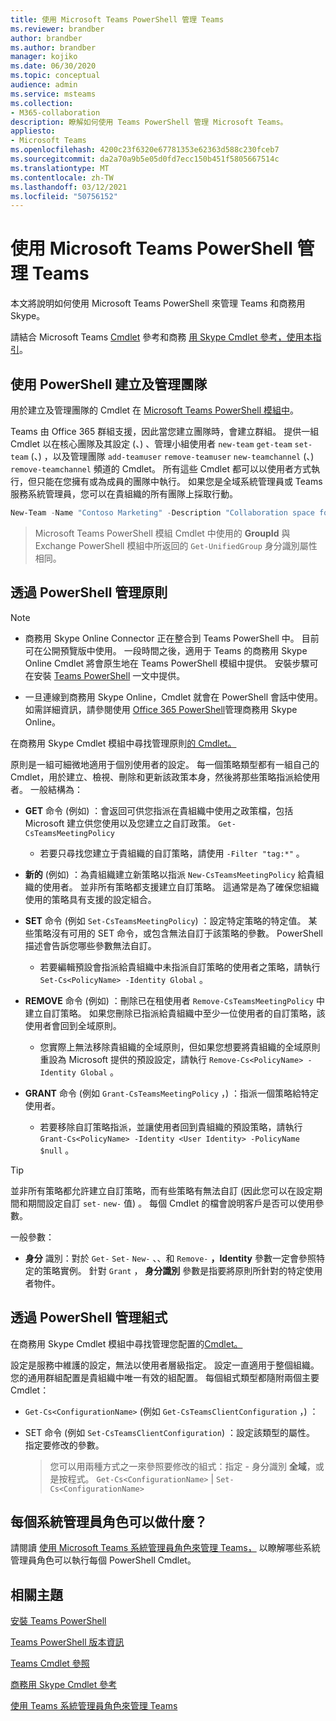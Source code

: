 ```yaml
---
title: 使用 Microsoft Teams PowerShell 管理 Teams
ms.reviewer: brandber
author: brandber
ms.author: brandber
manager: kojiko
ms.date: 06/30/2020
ms.topic: conceptual
audience: admin
ms.service: msteams
ms.collection:
- M365-collaboration
description: 瞭解如何使用 Teams PowerShell 管理 Microsoft Teams。
appliesto:
- Microsoft Teams
ms.openlocfilehash: 4200c23f6320e67781353e62363d588c230fceb7
ms.sourcegitcommit: da2a70a9b5e05d0fd7ecc150b451f5805667514c
ms.translationtype: MT
ms.contentlocale: zh-TW
ms.lasthandoff: 03/12/2021
ms.locfileid: "50756152"
---
```

# <a name="manage-teams-with-microsoft-teams-powershell"></a>使用 Microsoft Teams PowerShell 管理 Teams

本文將說明如何使用 Microsoft Teams PowerShell 來管理 Teams 和商務用 Skype。 

請結合 Microsoft Teams [Cmdlet](https://docs.microsoft.com/powershell/teams/?view=teams-ps) 參考和商務 [用 Skype Cmdlet 參考，使用本指引](https://docs.microsoft.com/powershell/skype/intro?view=skype-ps)。

## <a name="create-and-manage-teams-using-powershell"></a>使用 PowerShell 建立及管理團隊

用於建立及管理團隊的 Cmdlet 在 [Microsoft Teams PowerShell 模組中](https://www.powershellgallery.com/packages/MicrosoftTeams/)。

Teams 由 Office 365 群組支援，因此當您建立團隊時，會建立群組。 提供一組 Cmdlet 以在核心團隊及其設定 (、) 、管理小組使用者 ``new-team`` ``get-team``  ``set-team`` (、) ，以及管理團隊 ``add-teamuser`` ``remove-teamuser`` ``new-teamchannel`` (、) ``remove-teamchannel`` 頻道的 Cmdlet。 所有這些 Cmdlet 都可以以使用者方式執行，但只能在您擁有或為成員的團隊中執行。 如果您是全域系統管理員或 Teams 服務系統管理員，您可以在貴組織的所有團隊上採取行動。

```powershell
New-Team -Name "Contoso Marketing" -Description "Collaboration space for Contoso's Marketing department"
```

> Microsoft Teams PowerShell 模組 Cmdlet 中使用的 **GroupId** 與Exchange PowerShell 模組中所返回的 ``Get-UnifiedGroup`` 身分識別屬性相同。

## <a name="manage-policies-via-powershell"></a>透過 PowerShell 管理原則

> [!NOTE]
> - 商務用 Skype Online Connector 正在整合到 Teams PowerShell 中。 目前可在公開預覽版中使用。 一段時間之後，適用于 Teams 的商務用 Skype Online Cmdlet 將會原生地在 Teams PowerShell 模組中提供。 安裝步驟可在安裝 [Teams PowerShell](teams-powershell-install.md) 一文中提供。
>
> - 一旦連線到商務用 Skype Online，Cmdlet 就會在 PowerShell 會話中使用。 如需詳細資訊，請參閱使用 [Office 365 PowerShell](https://docs.microsoft.com/office365/enterprise/powershell/manage-skype-for-business-online-with-office-365-powershell)管理商務用 Skype Online。

在商務用 Skype Cmdlet 模組中尋找管理原則[的 Cmdlet。](https://docs.microsoft.com/microsoft-365/enterprise/manage-skype-for-business-online-with-microsoft-365-powershell)

原則是一組可細微地適用于個別使用者的設定。 每一個策略類型都有一組自己的 Cmdlet，用於建立、檢視、刪除和更新該政策本身，然後將那些策略指派給使用者。 一般結構為：

- **GET** 命令 (例如) ：會返回可供您指派在貴組織中使用之政策檔，包括 Microsoft 建立供您使用以及您建立之自訂政策。 ``Get-CsTeamsMeetingPolicy``
   - 若要只尋找您建立于貴組織的自訂策略，請使用 ``-Filter "tag:*"`` 。

- **新的** (例如) ：為貴組織建立新策略以指派 ``New-CsTeamsMeetingPolicy`` 給貴組織的使用者。 並非所有策略都支援建立自訂策略。 這通常是為了確保您組織使用的策略具有支援的設定組合。

- **SET** 命令 (例如 ``Set-CsTeamsMeetingPolicy``) ：設定特定策略的特定值。 某些策略沒有可用的 SET 命令，或包含無法自訂于該策略的參數。 PowerShell 描述會告訴您哪些參數無法自訂。 
   - 若要編輯預設會指派給貴組織中未指派自訂策略的使用者之策略，請執行 ``Set-Cs<PolicyName> -Identity Global`` 。

- **REMOVE** 命令 (例如) ：刪除已在租使用者 ``Remove-CsTeamsMeetingPolicy`` 中建立自訂策略。 如果您刪除已指派給貴組織中至少一位使用者的自訂策略，該使用者會回到全域原則。
   - 您實際上無法移除貴組織的全域原則，但如果您想要將貴組織的全域原則重設為 Microsoft 提供的預設設定，請執行 ``Remove-Cs<PolicyName> -Identity Global`` 。

- **GRANT** 命令 (例如 ``Grant-CsTeamsMeetingPolicy`` ，) ：指派一個策略給特定使用者。
   - 若要移除自訂策略指派，並讓使用者回到貴組織的預設策略，請執行 ``Grant-Cs<PolicyName> -Identity <User Identity> -PolicyName $null`` 。

> [!TIP]
> 並非所有策略都允許建立自訂策略，而有些策略有無法自訂 (因此您可以在設定期間和期間設定自訂 ``set-`` ``new-`` 值) 。 每個 Cmdlet 的檔會說明客戶是否可以使用參數。

一般參數：

- **身分** 識別：對於 ``Get-`` ``Set-`` ``New-`` 、、和 ``Remove-`` **，Identity** 參數一定會參照特定的策略實例。 針對 ``Grant`` ， **身分識別** 參數是指要將原則所針對的特定使用者物件。

## <a name="manage-configurations-via-powershell"></a>透過 PowerShell 管理組式

在商務用 Skype Cmdlet 模組中尋找管理您配置的[Cmdlet。](https://docs.microsoft.com/microsoft-365/enterprise/manage-skype-for-business-online-with-microsoft-365-powershell)

設定是服務中維護的設定，無法以使用者層級指定。 設定一直適用于整個組織。 您的通用群組配置是貴組織中唯一有效的組配置。 每個組式類型都隨附兩個主要 Cmdlet：

- ``Get-Cs<ConfigurationName>`` (例如 ``Get-CsTeamsClientConfiguration`` ，) ：

- SET 命令 (例如 ``Set-CsTeamsClientConfiguration``) ：設定該類型的屬性。 指定要修改的參數。
   > 您可以用兩種方式之一來參照要修改的組式：指定 - 身分識別 **全域**，或是按程式。 ``Get-Cs<ConfigurationName>``  |  ``Set-Cs<ConfigurationName>``

## <a name="what-can-each-admin-role-do"></a>每個系統管理員角色可以做什麼？

請閱讀 [使用 Microsoft Teams 系統管理員角色來管理 Teams，](using-admin-roles.md) 以瞭解哪些系統管理員角色可以執行每個 PowerShell Cmdlet。

## <a name="related-topics"></a>相關主題

[安裝 Teams PowerShell](teams-powershell-install.md)

[Teams PowerShell 版本資訊](teams-powershell-release-notes.md)

[Teams Cmdlet 參照](https://docs.microsoft.com/powershell/teams/?view=teams-ps)

[商務用 Skype Cmdlet 參考](https://docs.microsoft.com/powershell/skype/intro?view=skype-ps)

[使用 Teams 系統管理員角色來管理 Teams](using-admin-roles.md)
